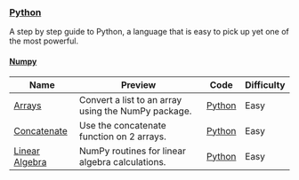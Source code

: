 ### [Python](https://www.hackerrank.com/domains/python)
A step by step guide to Python, a language that is easy to pick up yet one of the most powerful.

#### [Numpy](https://www.hackerrank.com/domains/python/numpy)

Name | Preview | Code | Difficulty
---- | ------- | ---- | ----------
[Arrays](https://www.hackerrank.com/challenges/np-arrays)|Convert a list to an array using the NumPy package.|[Python](np-arrays.py)|Easy
[Concatenate](https://www.hackerrank.com/challenges/np-concatenate)|Use the concatenate function on 2 arrays.|[Python](np-concatenate.py)|Easy
[Linear Algebra](https://www.hackerrank.com/challenges/np-linear-algebra)|NumPy routines for linear algebra calculations.|[Python](np-linear-algebra.py)|Easy

